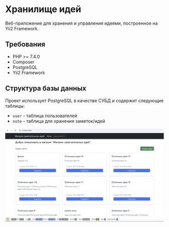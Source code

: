 # Хранилище идей

Веб-приложение для хранения и управления идеями, построенное на Yii2 Framework.

## Требования

- PHP >= 7.4.0
- Composer
- PostgreSQL
- Yii2 Framework

## Структура базы данных

Проект использует PostgreSQL в качестве СУБД и содержит следующие таблицы:
- `user` - таблица пользователей
- `note` - таблица для хранения заметок/идей

![Скриншот](https://github.com/archimage-wiz/test_jobs_php_yii2_idea_store/blob/main/screenshot/2024-11-28_20-27-16.png)
